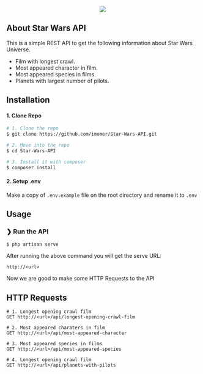 <p align="center"><img src="https://imomer.com/star-wars-api.png"></p>

## About Star Wars API

This is a simple REST API to get the following information about Star Wars Universe.

- Film with longest crawl.
- Most appeared character in film.
- Most appeared species in films.
- Planets with largest number of pilots.

## Installation

#### 1. Clone Repo

```sh
# 1. Clone the repo
$ git clone https://github.com/imomer/Star-Wars-API.git

# 2. Move into the repo
$ cd Star-Wars-API

# 3. Install it with composer
$ composer install
```

#### 2. Setup .env
Make a copy of `.env.example` file on the root directory and rename it to `.env`

## Usage

### ❯ Run the API

```sh
$ php artisan serve
```
After running the above command you will get the serve URL:
```
http://<url>
```
Now we are good to make some HTTP Requests to the API

## HTTP Requests


```
# 1. Longest opening crawl film
GET http://<url>/api/longest-opening-crawl-film

# 2. Most appeared charaters in film
GET http://<url>/api/most-appeared-character

# 3. Most appeared species in films
GET http://<url>/api/most-appeared-species

# 4. Longest opening crawl film
GET http://<url>/api/planets-with-pilots
```